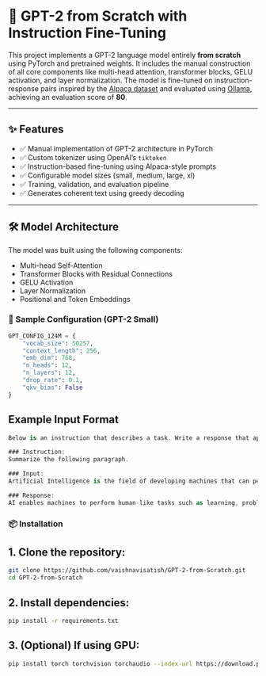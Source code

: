 # 🧠 GPT-2 from Scratch with Instruction Fine-Tuning

This project implements a GPT-2 language model entirely **from scratch** using PyTorch and pretrained weights. It includes the manual construction of all core components like multi-head attention, transformer blocks, GELU activation, and layer normalization. The model is fine-tuned on instruction-response pairs inspired by the [Alpaca dataset](https://github.com/tatsu-lab/stanford_alpaca) and evaluated using [Ollama](https://ollama.com/), achieving an evaluation score of **80**.

---

## ✨ Features

- ✅ Manual implementation of GPT-2 architecture in PyTorch
- ✅ Custom tokenizer using OpenAI’s `tiktoken`
- ✅ Instruction-based fine-tuning using Alpaca-style prompts
- ✅ Configurable model sizes (small, medium, large, xl)
- ✅ Training, validation, and evaluation pipeline
- ✅ Generates coherent text using greedy decoding

---

## 🛠️ Model Architecture

The model was built using the following components:

- Multi-head Self-Attention
- Transformer Blocks with Residual Connections
- GELU Activation
- Layer Normalization
- Positional and Token Embeddings

### 🔧 Sample Configuration (GPT-2 Small)

```python
GPT_CONFIG_124M = {
    "vocab_size": 50257,
    "context_length": 256,
    "emb_dim": 768,
    "n_heads": 12,
    "n_layers": 12,
    "drop_rate": 0.1,
    "qkv_bias": False
}
```
## Example Input Format 
```csharp
Below is an instruction that describes a task. Write a response that appropriately completes the request.

### Instruction:
Summarize the following paragraph.

### Input:
Artificial Intelligence is the field of developing machines that can perform tasks that typically require human intelligence...

### Response:
AI enables machines to perform human-like tasks such as learning, problem-solving, and decision-making.
```

### 📦 Installation
## 1. Clone the repository:
```bash
git clone https://github.com/vaishnavisatish/GPT-2-from-Scratch.git
cd GPT-2-from-Scratch
```
## 2. Install dependencies: 
```bash
pip install -r requirements.txt
```
## 3. (Optional) If using GPU:
```bash
pip install torch torchvision torchaudio --index-url https://download.pytorch.org/whl/cu126
```



